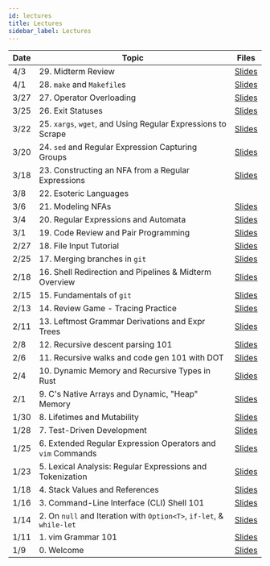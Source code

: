 ```yaml
---
id: lectures
title: Lectures
sidebar_label: Lectures
---
```


| Date  | Topic                                                               | Files                                               |
|-------|---------------------------------------------------------------------|-----------------------------------------------------|
| 4/3   | 29. Midterm Review                                                  | [Slides](/docs/lec/29-midterm-review.pdf)       |
| 4/1   | 28. `make` and `Makefile`s                                          | [Slides](/docs/lec/28-make-and-makefiles.pdf)       |
| 3/27  | 27. Operator Overloading                                            | [Slides](/docs/lec/27-operator-overloading.pdf)     |
| 3/25  | 26. Exit Statuses                                                   | [Slides](/docs/lec/26-exit-statuses.pdf)            |
| 3/22  | 25. `xargs`, `wget`, and Using Regular Expressions to Scrape        | [Slides](/docs/lec/25-xargs-and-regex-scraping.pdf) |
| 3/20  | 24. `sed` and Regular Expression Capturing Groups                   | [Slides](/docs/lec/24-sed-and-capturing-groups.pdf) |
| 3/18  | 23. Constructing an NFA from a Regular Expressions                  | [Slides](/docs/lec/23-nfa-construction.pdf)         |
| 3/8   | 22. Esoteric Languages                                              |                                                     |
| 3/6   | 21. Modeling NFAs                                                   | [Slides](/docs/lec/21-modeling-nfas.pdf)            |
| 3/4   | 20. Regular Expressions and Automata                                | [Slides](/docs/lec/20-regexpr-and-automata.pdf)     |
| 3/1   | 19. Code Review and Pair Programming                                | [Slides](/docs/lec/19-code-review-pair-programming.pdf)|
| 2/27  | 18. File Input Tutorial                                             | [Slides](/docs/lec/18-file-input-tutorial.pdf)      |
| 2/25  | 17. Merging branches in `git`                                       | [Slides](/docs/lec/17-git-merging.pdf)              |
| 2/18  | 16. Shell Redirection and Pipelines & Midterm Overview              | [Slides](/docs/lec/16-shell-redirection-pipes.pdf)  |
| 2/15  | 15. Fundamentals of `git`                                           | [Slides](/docs/lec/15-git-fundamentals.pdf)         |
| 2/13  | 14. Review Game - Tracing Practice                                  | [Slides](/docs/lec/14-tracing-practice.pdf)         |
| 2/11  | 13. Leftmost Grammar Derivations and Expr Trees                     | [Slides](/docs/lec/13-leftmost-derivations-expr.pdf)|
| 2/8   | 12. Recursive descent parsing 101                                   | [Slides](/docs/lec/12-recursive-descent-parsing.pdf)|
| 2/6   | 11. Recursive walks and code gen 101 with DOT                       | [Slides](/docs/lec/11-recursive-walks-code-gen.pdf) |
| 2/4   | 10. Dynamic Memory and Recursive Types in Rust                      | [Slides](/docs/lec/10-rust-recursive-types.pdf)     |
| 2/1   | 9. C's Native Arrays and Dynamic, "Heap" Memory                     | [Slides](/docs/lec/09-arrays-and-the-heap.pdf)      |
| 1/30  | 8. Lifetimes and Mutability                                         | [Slides](/docs/lec/08-lifetimes-mutability.pdf)     |
| 1/28  | 7. Test-Driven Development                                          | [Slides](/docs/lec/07-tdd.pdf)                      |
| 1/25  | 6. Extended Regular Expression Operators and `vim` Commands         | [Slides](/docs/lec/06-more-regex-and-vim.pdf)       |
| 1/23  | 5. Lexical Analysis: Regular Expressions and Tokenization           | [Slides](/docs/lec/05-regex-n-tokens.pdf)           |
| 1/18  | 4. Stack Values and References 			                          | [Slides](/docs/lec/04-stack-vals-refs.pdf)          |
| 1/16  | 3. Command-Line Interface (CLI) Shell 101      		              | [Slides](/docs/lec/03-the-shell.pdf)	            |
| 1/14  | 2. On `null` and Iteration with `Option<T>`, `if-let`, & `while-let`| [Slides](/docs/lec/02-options-iterators.pdf)        |
| 1/11  | 1. vim Grammar 101                                                  | [Slides](/docs/lec/01-vim.pdf)                      |
| 1/9   | 0. Welcome                                                          | [Slides](/docs/lec/00-welcome.pdf)                  |
